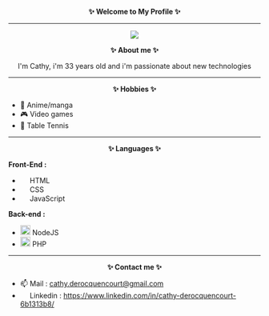<p align="center">
	<strong> ✨ Welcome to My Profile ✨</strong>
</p>
<hr>
<p align="center">
<img src="https://i.pinimg.com/originals/83/1e/00/831e006f229fb7c51763fdb35b08a40b.gif">
</p>
<p align="center">
<strong>✨ About me ✨</strong>


<p align="center">
I'm Cathy,  i'm 33 years old and i'm passionate about new technologies
</p>
<hr>



<p align="center">
<strong> ✨ Hobbies ✨ </strong>

- 🤞 Anime/manga
- 🎮 Video games
- 🏓 Table Tennis
</p>

<hr>

<p align="center">
<strong> ✨ Languages ✨ </strong>
</p>
<p align="center">

<strong>Front-End :</strong>

- <img width="15px" height="auto" src="https://user-images.githubusercontent.com/113167691/200582731-68d1165a-b2f9-4a73-b533-0617b1bf1601.png"> HTML
- <img width="15px" height="auto" src="https://user-images.githubusercontent.com/113167691/200583080-c6c93e79-772d-4a0b-b881-5e3c82496a70.png"> CSS
- <img width="15px" height="auto" src="https://user-images.githubusercontent.com/113167691/200583189-e7bc834d-e4e1-4273-8d69-ee50d51e4d2e.png"> JavaScript
</p>
<p align="center">

<strong>Back-end :</strong>

- <img width="20px" height="auto" src="https://user-images.githubusercontent.com/113167691/200583288-a713023f-42f0-4425-87bf-fcd3bab80c9d.png"> NodeJS
- <img width="20px" height="auto" src="https://user-images.githubusercontent.com/113167691/200583365-e320c399-530f-40af-87d8-c3a5e1b8784a.png"> PHP
</p>

<hr>
<p align="center">
<strong>✨ Contact me ✨</strong>
</p>
<p align="center">

- 📫 Mail : cathy.derocquencourt@gmail.com
-  <img width="15px" height="auto" src="https://user-images.githubusercontent.com/113167691/200583736-b05fb444-e2eb-4328-b4d2-7b7278ee7e19.png"> Linkedin : https://www.linkedin.com/in/cathy-derocquencourt-6b1313b8/

</p>






